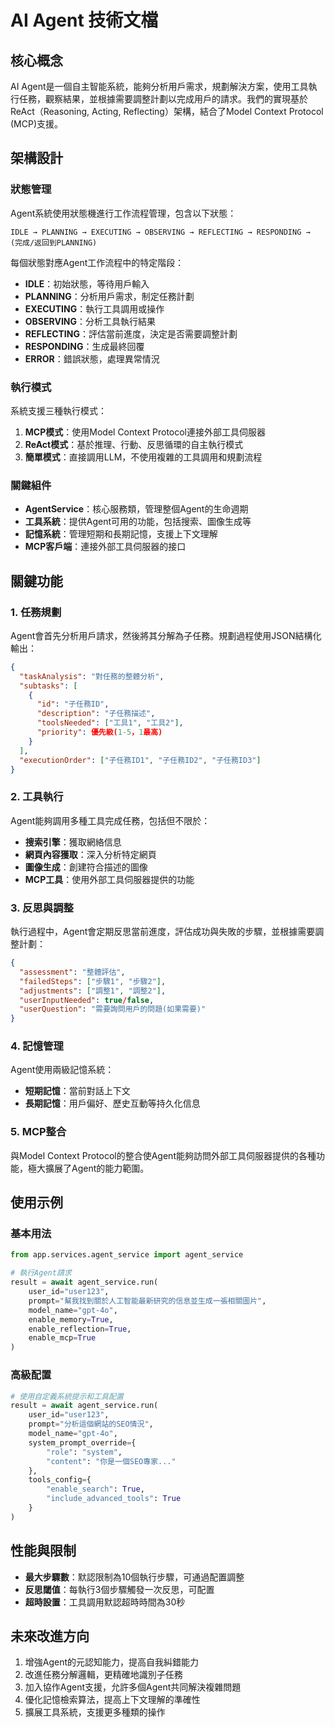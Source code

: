 # AI Agent 技術文檔

## 核心概念

AI Agent是一個自主智能系統，能夠分析用戶需求，規劃解決方案，使用工具執行任務，觀察結果，並根據需要調整計劃以完成用戶的請求。我們的實現基於ReAct（Reasoning, Acting, Reflecting）架構，結合了Model Context Protocol (MCP)支援。

## 架構設計

### 狀態管理

Agent系統使用狀態機進行工作流程管理，包含以下狀態：

```
IDLE → PLANNING → EXECUTING → OBSERVING → REFLECTING → RESPONDING → (完成/返回到PLANNING)
```

每個狀態對應Agent工作流程中的特定階段：

- **IDLE**：初始狀態，等待用戶輸入
- **PLANNING**：分析用戶需求，制定任務計劃
- **EXECUTING**：執行工具調用或操作
- **OBSERVING**：分析工具執行結果
- **REFLECTING**：評估當前進度，決定是否需要調整計劃
- **RESPONDING**：生成最終回覆
- **ERROR**：錯誤狀態，處理異常情況

### 執行模式

系統支援三種執行模式：

1. **MCP模式**：使用Model Context Protocol連接外部工具伺服器
2. **ReAct模式**：基於推理、行動、反思循環的自主執行模式
3. **簡單模式**：直接調用LLM，不使用複雜的工具調用和規劃流程

### 關鍵組件

- **AgentService**：核心服務類，管理整個Agent的生命週期
- **工具系統**：提供Agent可用的功能，包括搜索、圖像生成等
- **記憶系統**：管理短期和長期記憶，支援上下文理解
- **MCP客戶端**：連接外部工具伺服器的接口

## 關鍵功能

### 1. 任務規劃

Agent會首先分析用戶請求，然後將其分解為子任務。規劃過程使用JSON結構化輸出：

```json
{
  "taskAnalysis": "對任務的整體分析",
  "subtasks": [
    {
      "id": "子任務ID",
      "description": "子任務描述",
      "toolsNeeded": ["工具1", "工具2"],
      "priority": 優先級(1-5，1最高)
    }
  ],
  "executionOrder": ["子任務ID1", "子任務ID2", "子任務ID3"]
}
```

### 2. 工具執行

Agent能夠調用多種工具完成任務，包括但不限於：

- **搜索引擎**：獲取網絡信息
- **網頁內容獲取**：深入分析特定網頁
- **圖像生成**：創建符合描述的圖像
- **MCP工具**：使用外部工具伺服器提供的功能

### 3. 反思與調整

執行過程中，Agent會定期反思當前進度，評估成功與失敗的步驟，並根據需要調整計劃：

```json
{
  "assessment": "整體評估",
  "failedSteps": ["步驟1", "步驟2"],
  "adjustments": ["調整1", "調整2"],
  "userInputNeeded": true/false,
  "userQuestion": "需要詢問用戶的問題(如果需要)"
}
```

### 4. 記憶管理

Agent使用兩級記憶系統：

- **短期記憶**：當前對話上下文
- **長期記憶**：用戶偏好、歷史互動等持久化信息

### 5. MCP整合

與Model Context Protocol的整合使Agent能夠訪問外部工具伺服器提供的各種功能，極大擴展了Agent的能力範圍。

## 使用示例

### 基本用法

```python
from app.services.agent_service import agent_service

# 執行Agent請求
result = await agent_service.run(
    user_id="user123",
    prompt="幫我找到關於人工智能最新研究的信息並生成一張相關圖片",
    model_name="gpt-4o",
    enable_memory=True,
    enable_reflection=True,
    enable_mcp=True
)
```

### 高級配置

```python
# 使用自定義系統提示和工具配置
result = await agent_service.run(
    user_id="user123",
    prompt="分析這個網站的SEO情況",
    model_name="gpt-4o",
    system_prompt_override={
        "role": "system",
        "content": "你是一個SEO專家..."
    },
    tools_config={
        "enable_search": True,
        "include_advanced_tools": True
    }
)
```

## 性能與限制

- **最大步驟數**：默認限制為10個執行步驟，可通過配置調整
- **反思閾值**：每執行3個步驟觸發一次反思，可配置
- **超時設置**：工具調用默認超時時間為30秒

## 未來改進方向

1. 增強Agent的元認知能力，提高自我糾錯能力
2. 改進任務分解邏輯，更精確地識別子任務
3. 加入協作Agent支援，允許多個Agent共同解決複雜問題
4. 優化記憶檢索算法，提高上下文理解的準確性
5. 擴展工具系統，支援更多種類的操作
